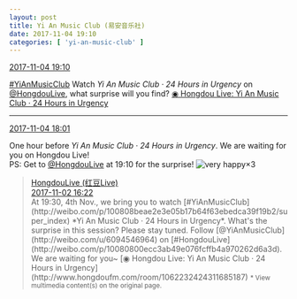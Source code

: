```yaml
---
layout: post
title: Yi An Music Club (易安音乐社)
date: 2017-11-04 19:10
categories: [ 'yi-an-music-club' ]
---
```


<div class="weibo-info">
  <a href="http://weibo.com/6094546964/FtysDAfUR">2017-11-04 19:10</a>
</div>

[#YiAnMusicClub](http://weibo.com/p/100808beae2e3e05b17b64f63ebedca39f19b2/super_index) Watch *Yi An Music Club · 24 Hours in Urgency* on [@HongdouLive](http://weibo.com/u/5990184179), what surprise will you find? [◉ Hongdou Live: Yi An Music Club · 24 Hours in Urgency](http://www.hongdoufm.com/room/1062232424311685187)

<!-- more -->

---

<div class="weibo-info">
  <a href="http://weibo.com/6094546964/Fty0Tu3PD">2017-11-04 18:01</a>
</div>

One hour before *Yi An Music Club · 24 Hours in Urgency*. We are waiting for you on Hongdou Live!  
PS: Get to [@HongdouLive](http://weibo.com/u/5990184179) at 19:10 for the surprise! ![very happy](http://img.t.sinajs.cn/t4/appstyle/expression/ext/normal/58/mb_org.gif)×3

> <div class="weibo-post-name">
>   <a href="http://weibo.com/u/5990184179">HongdouLive (红豆Live)</a>
> </div>
> <div class="weibo-info">
>   <a href="http://weibo.com/5990184179/FtevAdsB3">2017-11-02 16:22</a>
> </div>
> At 19:30, 4th Nov., we bring you to watch [#YiAnMusicClub](http://weibo.com/p/100808beae2e3e05b17b64f63ebedca39f19b2/super_index) *Yi An Music Club · 24 Hours in Urgency*. What's the surprise in this session? Please stay tuned. Follow [@YiAnMusicClub](http://weibo.com/u/6094546964) on [#HongdouLive](http://weibo.com/p/10080800ecc3ab49e076fcffb4a970262d6a3d). We are waiting for you~ [◉ Hongdou Live: Yi An Music Club · 24 Hours in Urgency](http://www.hongdoufm.com/room/1062232424311685187)  
> <small>* View multimedia content(s) on the original page.</small>
